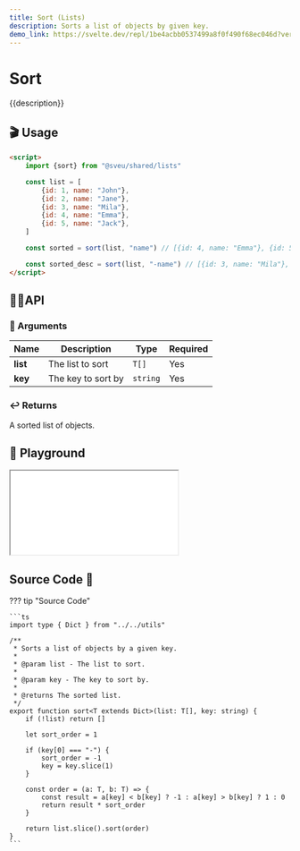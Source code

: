 ```yaml
---
title: Sort (Lists)
description: Sorts a list of objects by given key.
demo_link: https://svelte.dev/repl/1be4acbb0537499a8f0f490f68ec046d?version=3.55.1
---
```


# Sort

{{description}}

## 🎬 Usage

```html
<script>
    import {sort} from "@sveu/shared/lists"

    const list = [
        {id: 1, name: "John"},
        {id: 2, name: "Jane"},
        {id: 3, name: "Mila"},
        {id: 4, name: "Emma"},
        {id: 5, name: "Jack"},
    ]

    const sorted = sort(list, "name") // [{id: 4, name: "Emma"}, {id: 5, name: "Jack"}, {id: 2, name: "Jane"}, {id: 1, name: "John"}, {id: 3, name: "Mila"}]

    const sorted_desc = sort(list, "-name") // [{id: 3, name: "Mila"}, {id: 1, name: "John"}, {id: 2, name: "Jane"}, {id: 5, name: "Jack"}, {id: 4, name: "Emma"}]
</script>
```

## 👩‍💻API

### 👻 Arguments

| Name                | Description                                  | Type                  | Required |
| ------------------- | -------------------------------------------- | --------------------- | -------- |
| **list**            | The list to sort                             | `T[]`                 | Yes      |
| **key**             | The key to sort by                           | `string`              | Yes      |

### ↩️ Returns

A sorted list of objects.

## 🧪 Playground

<iframe class="h-120 w-full" src="{{demo_link}}"></iframe>

## Source Code 👀

??? tip "Source Code"

    ```ts
    import type { Dict } from "../../utils"

    /**
     * Sorts a list of objects by a given key.
     *
     * @param list - The list to sort.
     *
     * @param key - The key to sort by.
     *
     * @returns The sorted list.
     */
    export function sort<T extends Dict>(list: T[], key: string) {
        if (!list) return []

        let sort_order = 1

        if (key[0] === "-") {
            sort_order = -1
            key = key.slice(1)
        }

        const order = (a: T, b: T) => {
            const result = a[key] < b[key] ? -1 : a[key] > b[key] ? 1 : 0
            return result * sort_order
        }

        return list.slice().sort(order)
    }
    ```
